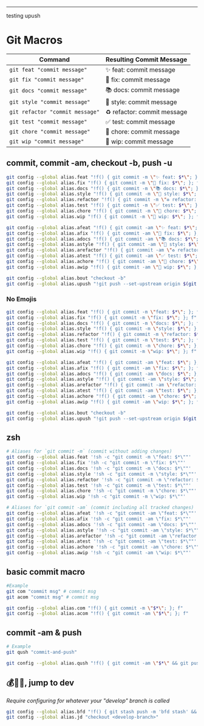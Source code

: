 ---
testing upush
# Git Macros

| Command | Resulting Commit Message |
|---------|-------------------------|
| `git feat "commit message"` | ✨ feat: commit message |
| `git fix "commit message"` | 🐞 fix: commit message |
| `git docs "commit message"` | 📚 docs: commit message |
| `git style "commit message"` | 🎨 style: commit message |
| `git refactor "commit message"` | ♻️ refactor: commit message |
| `git test "commit message"` | ✅ test: commit message |
| `git chore "commit message"` | 🧹 chore: commit message |
| `git wip "commit message"` | 🚧 wip: commit message |

## commit, commit -am, checkout -b, push -u
```sh
git config --global alias.feat "!f() { git commit -m \"✨ feat: $*\"; }; f"
git config --global alias.fix "!f() { git commit -m \"🐞 fix: $*\"; }; f"
git config --global alias.docs "!f() { git commit -m \"📚 docs: $*\"; }; f"
git config --global alias.style "!f() { git commit -m \"🎨 style: $*\"; }; f"
git config --global alias.refactor "!f() { git commit -m \"♻️ refactor: $*\"; }; f"
git config --global alias.test "!f() { git commit -m \"✅ test: $*\"; }; f"
git config --global alias.chore "!f() { git commit -m \"🧹 chore: $*\"; }; f"
git config --global alias.wip "!f() { git commit -m \"🚧 wip: $*\"; }; f"

git config --global alias.afeat "!f() { git commit -am \"✨ feat: $*\"; }; f"
git config --global alias.afix "!f() { git commit -am \"🐞 fix: $*\"; }; f"
git config --global alias.adocs "!f() { git commit -am \"📚 docs: $*\"; }; f"
git config --global alias.astyle "!f() { git commit -am \"🎨 style: $*\"; }; f"
git config --global alias.arefactor "!f() { git commit -am \"♻️ refactor: $*\"; }; f"
git config --global alias.atest "!f() { git commit -am \"✅ test: $*\"; }; f"
git config --global alias.achore "!f() { git commit -am \"🧹 chore: $*\"; }; f"
git config --global alias.awip "!f() { git commit -am \"🚧 wip: $*\"; }; f"

git config --global alias.bout "checkout -b"
git config --global alias.upush "!git push --set-upstream origin $(git rev-parse --abbrev-ref HEAD)"
```

### No Emojis
```sh
git config --global alias.feat "!f() { git commit -m \"feat: $*\"; }; f"
git config --global alias.fix "!f() { git commit -m \"fix: $*\"; }; f"
git config --global alias.docs "!f() { git commit -m \"docs: $*\"; }; f"
git config --global alias.style "!f() { git commit -m \"style: $*\"; }; f"
git config --global alias.refactor "!f() { git commit -m \"refactor: $*\"; }; f"
git config --global alias.test "!f() { git commit -m \"test: $*\"; }; f"
git config --global alias.chore "!f() { git commit -m \"chore: $*\"; }; f"
git config --global alias.wip "!f() { git commit -m \"wip: $*\"; }; f"

git config --global alias.afeat "!f() { git commit -am \"feat: $*\"; }; f"
git config --global alias.afix "!f() { git commit -am \"fix: $*\"; }; f"
git config --global alias.adocs "!f() { git commit -am \"docs: $*\"; }; f"
git config --global alias.astyle "!f() { git commit -am \"style: $*\"; }; f"
git config --global alias.arefactor "!f() { git commit -am \"refactor: $*\"; }; f"
git config --global alias.atest "!f() { git commit -am \"test: $*\"; }; f"
git config --global alias.achore "!f() { git commit -am \"chore: $*\"; }; f"
git config --global alias.awip "!f() { git commit -am \"wip: $*\"; }; f"

git config --global alias.bout "checkout -b"
git config --global alias.upush "!git push --set-upstream origin $(git rev-parse --abbrev-ref HEAD)"

```

## zsh
```sh
# Aliases for `git commit -m` (commit without adding changes)
git config --global alias.feat '!sh -c "git commit -m \"feat: $*\""'
git config --global alias.fix '!sh -c "git commit -m \"fix: $*\""'
git config --global alias.docs '!sh -c "git commit -m \"docs: $*\""'
git config --global alias.style '!sh -c "git commit -m \"style: $*\""'
git config --global alias.refactor '!sh -c "git commit -m \"refactor: $*\""'
git config --global alias.test '!sh -c "git commit -m \"test: $*\""'
git config --global alias.chore '!sh -c "git commit -m \"chore: $*\""'
git config --global alias.wip '!sh -c "git commit -m \"wip: $*\""'

# Aliases for `git commit -am` (commit including all tracked changes)
git config --global alias.afeat '!sh -c "git commit -am \"feat: $*\""'
git config --global alias.afix '!sh -c "git commit -am \"fix: $*\""'
git config --global alias.adocs '!sh -c "git commit -am \"docs: $*\""'
git config --global alias.astyle '!sh -c "git commit -am \"style: $*\""'
git config --global alias.arefactor '!sh -c "git commit -am \"refactor: $*\""'
git config --global alias.atest '!sh -c "git commit -am \"test: $*\""'
git config --global alias.achore '!sh -c "git commit -am \"chore: $*\""'
git config --global alias.awip '!sh -c "git commit -am \"wip: $*\""'
```

## basic commit macro
```sh
#Example
git com "commit msg" # commit msg
git acom "commit msg" # commit msg
```


```sh
git config --global alias.com "!f() { git commit -m \"$*\"; }; f"
git config --global alias.acom "!f() { git commit -am \"$*\"; }; f"
```

## commit -am & push
```sh
# Example
git qush "commit-and-push"
```

```sh
git config --global alias.qush "!f() { git commit -am \"$*\" && git push --set-upstream origin $(git rev-parse --abbrev-ref HEAD); }; f"
```

## 💰🌿💥, jump to dev

_Require configuring for whatever your "develop" branch is called_
```sh
git config --global alias.bfd "!f() { git stash push -m 'bfd stash' && git switch <develop-branch> && git switch -c \"$1\" && git stash pop; }; f"
git config --global alias.jd "checkout <develop-branch>"
```

